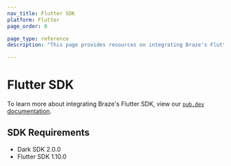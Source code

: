 ```yaml
---
nav_title: Flutter SDK
platform: Flutter
page_order: 0

page_type: reference
description: "This page provides resources on integrating Braze's Flutter SDK."

---
```


# Flutter SDK

To learn more about integrating Braze's Flutter SDK, view our [`pub.dev` documentation](https://pub.dev/packages/braze_plugin).

## SDK Requirements
* Dark SDK 2.0.0
* Flutter SDK 1.10.0
